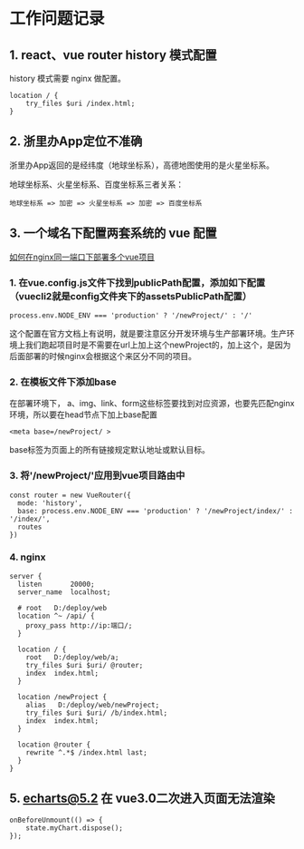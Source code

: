 # 工作问题记录

## 1. react、vue router history 模式配置
history 模式需要 nginx 做配置。
```
location / {
    try_files $uri /index.html;
}
```

## 2. 浙里办App定位不准确
浙里办App返回的是经纬度（地球坐标系），高德地图使用的是火星坐标系。

地球坐标系、火星坐标系、百度坐标系三者关系：
```
地球坐标系 => 加密 => 火星坐标系 => 加密 => 百度坐标系
```

## 3. 一个域名下配置两套系统的 vue 配置
[如何在nginx同一端口下部署多个vue项目](https://my.oschina.net/u/4612980/blog/4514593)
### 1. 在vue.config.js文件下找到publicPath配置，添加如下配置（vuecli2就是config文件夹下的assetsPublicPath配置）
```
process.env.NODE_ENV === 'production' ? '/newProject/' : '/'
```
这个配置在官方文档上有说明，就是要注意区分开发环境与生产部署环境。生产环境上我们跑起项目时是不需要在url上加上这个newProject的，加上这个，是因为后面部署的时候nginx会根据这个来区分不同的项目。

### 2. 在模板文件下添加base
在部署环境下， a、img、link、form这些标签要找到对应资源，也要先匹配nginx环境，所以要在head节点下加上base配置
```
<meta base=/newProject/ >
```
base标签为页面上的所有链接规定默认地址或默认目标。

### 3. 将'/newProject/'应用到vue项目路由中
```{3}
const router = new VueRouter({
  mode: 'history',
  base: process.env.NODE_ENV === 'production' ? '/newProject/index/' : '/index/',
  routes
})
```

### 4. nginx
```{16,17,18,19,20}
server {
  listen       20000;
  server_name  localhost;
        
  # root   D:/deploy/web
  location ^~ /api/ {
    proxy_pass http://ip:端口/;
  }
  
  location / {
    root   D:/deploy/web/a;
    try_files $uri $uri/ @router;
    index  index.html;
  }
  
  location /newProject {
    alias   D:/deploy/web/newProject;
    try_files $uri $uri/ /b/index.html;
    index  index.html;
  }
  
  location @router {
    rewrite ^.*$ /index.html last;
  }
}
```

## 5. echarts@5.2 在 vue3.0二次进入页面无法渲染
```vue
onBeforeUnmount(() => {
    state.myChart.dispose();
});
```
